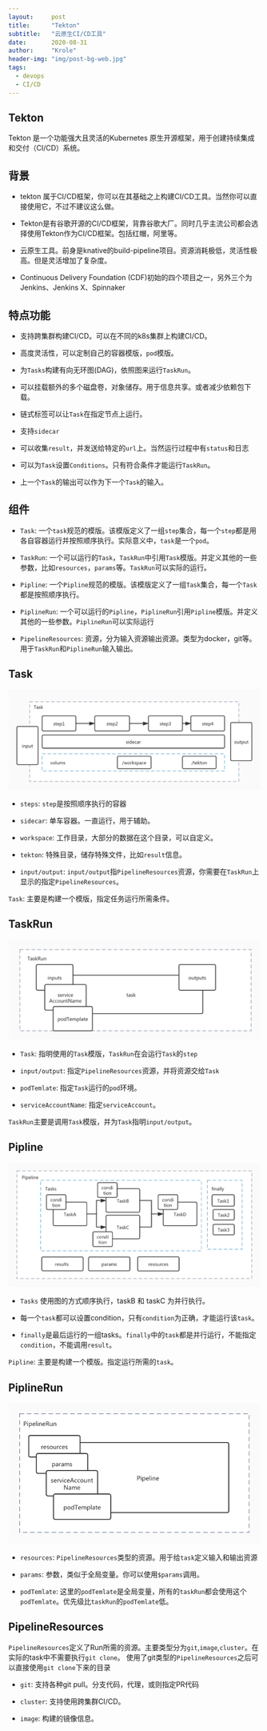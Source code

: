 ```yaml
---
layout:     post
title:      "Tekton"
subtitle:   "云原生CI/CD工具"
date:       2020-08-31
author:     "Krole"
header-img: "img/post-bg-web.jpg"
tags:
  - devops
  - CI/CD
---
```


## Tekton

Tekton 是一个功能强大且灵活的Kubernetes 原生开源框架，用于创建持续集成和交付（CI/CD）系统。

## 背景

- tekton 属于CI/CD框架，你可以在其基础之上构建CI/CD工具。当然你可以直接使用它，不过不建议这么做。

- Tekton是有谷歌开源的CI/CD框架，背靠谷歌大厂。同时几乎主流公司都会选择使用Tekton作为CI/CD框架。包括红帽，阿里等。

- 云原生工具。前身是knative的build-pipeline项目。资源消耗极低，灵活性极高。但是灵活增加了复杂度。

- Continuous Delivery Foundation (CDF)初始的四个项目之一，另外三个为Jenkins、Jenkins X、Spinnaker

## 特点功能

- 支持跨集群构建CI/CD。可以在不同的k8s集群上构建CI/CD。

- 高度灵活性，可以定制自己的容器模版，`pod`模版。

- 为`Tasks`构建有向无环图(DAG)，依照图来运行`TaskRun`。

- 可以挂载额外的多个磁盘卷，对象储存。用于信息共享。或者减少依赖包下载。

- 链式标签可以让`Task`在指定节点上运行。

- 支持`sidecar`

- 可以收集`result`，并发送给特定的`url`上。当然运行过程中有`status`和日志

- 可以为`Task`设置`Conditions`。只有符合条件才能运行`TaskRun`。

- 上一个`Task`的输出可以作为下一个`Task`的输入。

## 组件

- `Task`: 一个`task`规范的模版。该模版定义了一组`step`集合，每一个`step`都是用各自容器运行并按照顺序执行。实际意义中，`task`是一个`pod`。

- `TaskRun`: 一个可以运行的`Task`，`TaskRun`中引用`Task`模版。并定义其他的一些参数，比如`resources`，`params`等。`TaskRun`可以实际的运行。

- `Pipline`: 一个`Pipline`规范的模版。该模版定义了一组`Task`集合，每一个`Task`都是按照顺序执行。

- `PiplineRun`: 一个可以运行的`Pipline`，`PiplineRun`引用`Pipline`模版。并定义其他的一些参数。`PiplineRun`可以实际运行

- `PipelineResources`: 资源，分为输入资源输出资源。类型为docker，git等。用于`TaskRun`和`PiplineRun`输入输出。

## Task

![Task](/img/blog/task.jpg)

- `steps`: `step`是按照顺序执行的容器

- `sidecar`: 单车容器。一直运行，用于辅助。

- `workspace`: 工作目录，大部分的数据在这个目录，可以自定义。

- `tekton`: 特殊目录，储存特殊文件，比如`result`信息。

- `input/output`: `input/output`指`PipelineResources`资源，你需要在`TaskRun`上显示的指定`PipelineResources`。

`Task`: 主要是构建一个模版，指定任务运行所需条件。

## TaskRun

![TaskRun](/img/blog/taskrun.jpg)

- `Task`: 指明使用的`Task`模版，`TaskRun`在会运行`Task`的`step`

- `input/output`: 指定`PipelineResources`资源，并将资源交给`Task`

- `podTemlate`: 指定`Task`运行的`pod`环境。

- `serviceAccountName`: 指定`serviceAccount`。

`TaskRun`主要是调用`Task`模版，并为`Task`指明`input/output`。

## Pipline

![Pipline](/img/blog/pipeline.jpg)

- `Tasks` 使用图的方式顺序执行，taskB 和 taskC 为并行执行。

- 每一个`task`都可以设置condition，只有`condition`为正确，才能运行该`task`。

- `finally`是最后运行的一组tasks。`finally`中的`task`都是并行运行，不能指定`condition`，不能调用`result`。

`Pipline`: 主要是构建一个模版。指定运行所需的`task`。

## PiplineRun

![PiplineRun](/img/blog/pipelinerun.jpg)

- `resources`: `PipelineResources`类型的资源。用于给`task`定义输入和输出资源

- `params`: 参数，类似于全局变量。你可以使用`$params`调用。

- `podTemlate`: 这里的`podTemlate`是全局变量，所有的`taskRun`都会使用这个`podTemlate`。优先级比`taskRun`的`podTemlate`低。

## PipelineResources

`PipelineResources`定义了Run所需的资源。主要类型分为`git`,`image`,`cluster`。在实际的task中不需要执行`git clone`。
使用了git类型的`PipelineResources`之后可以直接使用`git clone`下来的目录

- `git`: 支持各种git pull。分支代码，代理，或则指定PR代码

- `cluster`: 支持使用跨集群CI/CD。

- `image`: 构建的镜像信息。
